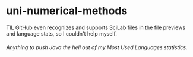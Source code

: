 # uni-numerical-methods
TIL GitHub even recognizes and supports SciLab files in the file previews and language stats, so I couldn't help myself.
###### Anything to push Java the hell out of my Most Used Languages statistics.
